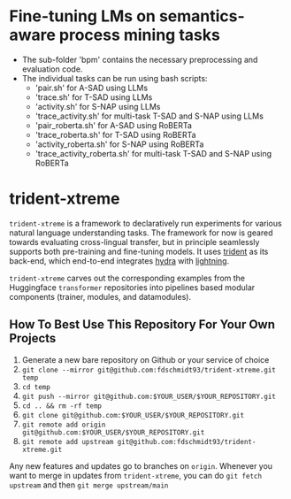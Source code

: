 


# Fine-tuning LMs on semantics-aware process mining tasks
- The sub-folder 'bpm' contains the necessary preprocessing and evaluation code.
- The individual tasks can be run using bash scripts:
    - 'pair.sh' for A-SAD using LLMs
    - 'trace.sh' for T-SAD using LLMs
    - 'activity.sh' for S-NAP using LLMs
    - 'trace_activity.sh' for multi-task T-SAD and S-NAP using LLMs
    - 'pair_roberta.sh' for A-SAD using RoBERTa
    - 'trace_roberta.sh' for T-SAD using RoBERTa
    - 'activity_roberta.sh' for S-NAP using RoBERTa
    - 'trace_activity_roberta.sh' for multi-task T-SAD and S-NAP using RoBERTa
 
 # trident-xtreme

`trident-xtreme` is a framework to declaratively run experiments for various natural language understanding tasks. The framework for now is geared towards evaluating cross-lingual transfer, but in principle seamlessly supports both pre-training and fine-tuning models. It uses [trident](https://fdschmidt93.github.io/trident/docs/readme.html) as its back-end, which end-to-end integrates [hydra](https://hydra.cc/) with [lightning](https://github.com/Lightning-AI/lightning).

`trident-xtreme` carves out the corresponding examples from the Huggingface `transformer` repositories into pipelines based modular components (trainer, modules, and datamodules).


## How To Best Use This Repository For Your Own Projects

1. Generate a new bare repository on Github or your service of choice
2. `git clone --mirror git@github.com:fdschmidt93/trident-xtreme.git temp`
3. `cd temp`
4. `git push --mirror git@github.com:$YOUR_USER/$YOUR_REPOSITORY.git`
5. `cd .. && rm -rf temp`
6. `git clone git@github.com:$YOUR_USER/$YOUR_REPOSITORY.git`
7. `git remote add origin git@github.com:$YOUR_USER/$YOUR_REPOSITORY.git`
8. `git remote add upstream git@github.com:fdschmidt93/trident-xtreme.git`

Any new features and updates go to branches on `origin`. Whenever you want to merge in updates from `trident-xtreme`, you can do `git fetch upstream` and then `git merge upstream/main`
